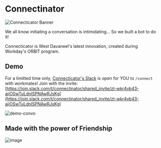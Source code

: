 # Connectinator

![Connecticator Banner](https://west-davaneel.github.io/connectinator/images/connecticator-banner.png)

We all know initiating a conversation is intimidating... So we built a bot to do it!

Connecticator is West Davaneel's latest innovation, created during Workday's ORBIT program. 

## Demo

For a limitted time only, [Connecticator's Slack](https://join.slack.com/t/connectinator/shared_invite/zt-wkr4vb43-ajiOSwTuLdnlSPNAwRJsKg) is open for YOU to `/connect` with workmates! Join with the invite: [https://join.slack.com/t/connectinator/shared_invite/zt-wkr4vb43-ajiOSwTuLdnlSPNAwRJsKg](https://join.slack.com/t/connectinator/shared_invite/zt-wkr4vb43-ajiOSwTuLdnlSPNAwRJsKg)

![demo-convo](https://user-images.githubusercontent.com/35512278/135889063-89e53186-20ec-48e7-a94c-ba1997566181.gif)


## Made with the power of Friendship
![image](https://user-images.githubusercontent.com/35512278/135885692-1c0c6dac-618d-499f-8ab4-ea96421c8c79.png)
